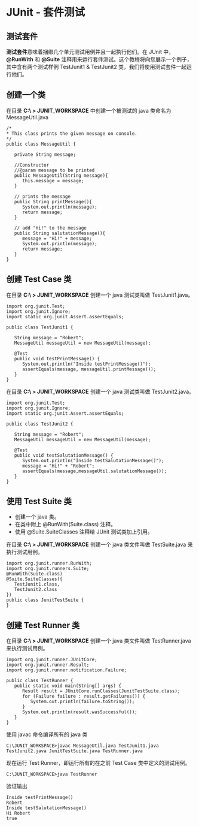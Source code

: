 # JUnit - 套件测试

## 测试套件

**测试套件**意味着捆绑几个单元测试用例并且一起执行他们。在 JUnit 中，**@RunWith** 和 **@Suite** 注释用来运行套件测试。这个教程将向您展示一个例子，其中含有两个测试样例 TestJunit1 & TestJunit2 类，我们将使用测试套件一起运行他们。

## 创建一个类

在目录  **C:\ > JUNIT_WORKSPACE** 中创建一个被测试的 java 类命名为 MessageUtil.java

```
/*
* This class prints the given message on console.
*/
public class MessageUtil {

   private String message;

   //Constructor
   //@param message to be printed
   public MessageUtil(String message){
      this.message = message; 
   }

   // prints the message
   public String printMessage(){
      System.out.println(message);
      return message;
   }   

   // add "Hi!" to the message
   public String salutationMessage(){
      message = "Hi!" + message;
      System.out.println(message);
      return message;
   }   
}  
```

## 创建 Test Case 类

在目录 **C:\ > JUNIT_WORKSPACE** 创建一个 java 测试类叫做  TestJunit1.java。

```
import org.junit.Test;
import org.junit.Ignore;
import static org.junit.Assert.assertEquals;

public class TestJunit1 {

   String message = "Robert";	
   MessageUtil messageUtil = new MessageUtil(message);
   
   @Test
   public void testPrintMessage() {	
      System.out.println("Inside testPrintMessage()");    
      assertEquals(message, messageUtil.printMessage());     
   }
}
```

在目录 **C:\ > JUNIT_WORKSPACE** 创建一个 java 测试类叫做 TestJunit2.java。

```
import org.junit.Test;
import org.junit.Ignore;
import static org.junit.Assert.assertEquals;

public class TestJunit2 {

   String message = "Robert";	
   MessageUtil messageUtil = new MessageUtil(message);
 
   @Test
   public void testSalutationMessage() {
      System.out.println("Inside testSalutationMessage()");
      message = "Hi!" + "Robert";
      assertEquals(message,messageUtil.salutationMessage());
   }
}
```

## 使用 Test Suite 类

- 创建一个 java 类。
- 在类中附上 @RunWith(Suite.class) 注释。
- 使用 @Suite.SuiteClasses 注释给 JUnit 测试类加上引用。

在目录 **C:\ > JUNIT_WORKSPACE** 创建一个 java 类文件叫做 TestSuite.java 来执行测试用例。

```
import org.junit.runner.RunWith;
import org.junit.runners.Suite;
@RunWith(Suite.class)
@Suite.SuiteClasses({
   TestJunit1.class,
   TestJunit2.class
})
public class JunitTestSuite {   
}  
```

## 创建 Test Runner 类

在目录 **C:\ > JUNIT_WORKSPACE** 创建一个 java 类文件叫做 TestRunner.java 来执行测试用例。

```
import org.junit.runner.JUnitCore;
import org.junit.runner.Result;
import org.junit.runner.notification.Failure;

public class TestRunner {
   public static void main(String[] args) {
      Result result = JUnitCore.runClasses(JunitTestSuite.class);
      for (Failure failure : result.getFailures()) {
         System.out.println(failure.toString());
      }
      System.out.println(result.wasSuccessful());
   }
}  
```

使用 javac 命令编译所有的 java 类

```
C:\JUNIT_WORKSPACE>javac MessageUtil.java TestJunit1.java 
TestJunit2.java JunitTestSuite.java TestRunner.java
```

现在运行 Test Runner，即运行所有的在之前 Test Case 类中定义的测试用例。

```
C:\JUNIT_WORKSPACE>java TestRunner
```

验证输出

```
Inside testPrintMessage()
Robert
Inside testSalutationMessage()
Hi Robert
true
```
